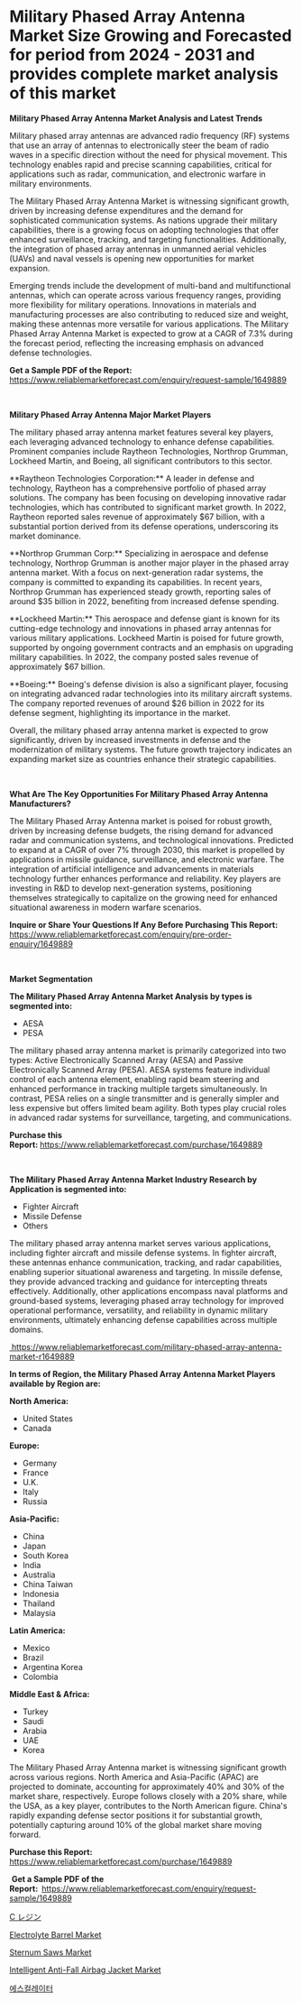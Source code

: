 <p><h1>Military Phased Array Antenna Market Size Growing and Forecasted for period from 2024 - 2031 and provides complete market analysis of this market</h1></p><p><strong>Military Phased Array Antenna Market Analysis and Latest Trends</strong></p>
<p><p>Military phased array antennas are advanced radio frequency (RF) systems that use an array of antennas to electronically steer the beam of radio waves in a specific direction without the need for physical movement. This technology enables rapid and precise scanning capabilities, critical for applications such as radar, communication, and electronic warfare in military environments. </p><p>The Military Phased Array Antenna Market is witnessing significant growth, driven by increasing defense expenditures and the demand for sophisticated communication systems. As nations upgrade their military capabilities, there is a growing focus on adopting technologies that offer enhanced surveillance, tracking, and targeting functionalities. Additionally, the integration of phased array antennas in unmanned aerial vehicles (UAVs) and naval vessels is opening new opportunities for market expansion. </p><p>Emerging trends include the development of multi-band and multifunctional antennas, which can operate across various frequency ranges, providing more flexibility for military operations. Innovations in materials and manufacturing processes are also contributing to reduced size and weight, making these antennas more versatile for various applications. The Military Phased Array Antenna Market is expected to grow at a CAGR of 7.3% during the forecast period, reflecting the increasing emphasis on advanced defense technologies.</p></p>
<p><strong>Get a Sample PDF of the Report:&nbsp;</strong> <a href="https://www.reliablemarketforecast.com/enquiry/request-sample/1649889?utm_campaign=1840&utm_medium=2&utm_source=Github&utm_content=ia&utm_term=08122024&utm_id=military-phased-array-antenna">https://www.reliablemarketforecast.com/enquiry/request-sample/1649889</a></p>
<p>&nbsp;</p>
<p><strong>Military Phased Array Antenna Major Market Players</strong></p>
<p><p>The military phased array antenna market features several key players, each leveraging advanced technology to enhance defense capabilities. Prominent companies include Raytheon Technologies, Northrop Grumman, Lockheed Martin, and Boeing, all significant contributors to this sector.</p><p>**Raytheon Technologies Corporation:** A leader in defense and technology, Raytheon has a comprehensive portfolio of phased array solutions. The company has been focusing on developing innovative radar technologies, which has contributed to significant market growth. In 2022, Raytheon reported sales revenue of approximately $67 billion, with a substantial portion derived from its defense operations, underscoring its market dominance.</p><p>**Northrop Grumman Corp:** Specializing in aerospace and defense technology, Northrop Grumman is another major player in the phased array antenna market. With a focus on next-generation radar systems, the company is committed to expanding its capabilities. In recent years, Northrop Grumman has experienced steady growth, reporting sales of around $35 billion in 2022, benefiting from increased defense spending.</p><p>**Lockheed Martin:** This aerospace and defense giant is known for its cutting-edge technology and innovations in phased array antennas for various military applications. Lockheed Martin is poised for future growth, supported by ongoing government contracts and an emphasis on upgrading military capabilities. In 2022, the company posted sales revenue of approximately $67 billion.</p><p>**Boeing:** Boeing's defense division is also a significant player, focusing on integrating advanced radar technologies into its military aircraft systems. The company reported revenues of around $26 billion in 2022 for its defense segment, highlighting its importance in the market.</p><p>Overall, the military phased array antenna market is expected to grow significantly, driven by increased investments in defense and the modernization of military systems. The future growth trajectory indicates an expanding market size as countries enhance their strategic capabilities.</p></p>
<p>&nbsp;</p>
<p><strong>What Are The Key Opportunities For Military Phased Array Antenna Manufacturers?</strong></p>
<p><p>The Military Phased Array Antenna market is poised for robust growth, driven by increasing defense budgets, the rising demand for advanced radar and communication systems, and technological innovations. Predicted to expand at a CAGR of over 7% through 2030, this market is propelled by applications in missile guidance, surveillance, and electronic warfare. The integration of artificial intelligence and advancements in materials technology further enhances performance and reliability. Key players are investing in R&D to develop next-generation systems, positioning themselves strategically to capitalize on the growing need for enhanced situational awareness in modern warfare scenarios.</p></p>
<p><strong>Inquire or Share Your Questions If Any Before Purchasing This Report:</strong> <a href="https://www.reliablemarketforecast.com/enquiry/pre-order-enquiry/1649889?utm_campaign=1840&utm_medium=2&utm_source=Github&utm_content=ia&utm_term=08122024&utm_id=military-phased-array-antenna">https://www.reliablemarketforecast.com/enquiry/pre-order-enquiry/1649889</a></p>
<p>&nbsp;</p>
<p><strong>Market Segmentation</strong></p>
<p><strong>The Military Phased Array Antenna Market Analysis by types is segmented into:</strong></p>
<p><ul><li>AESA</li><li>PESA</li></ul></p>
<p><p>The military phased array antenna market is primarily categorized into two types: Active Electronically Scanned Array (AESA) and Passive Electronically Scanned Array (PESA). AESA systems feature individual control of each antenna element, enabling rapid beam steering and enhanced performance in tracking multiple targets simultaneously. In contrast, PESA relies on a single transmitter and is generally simpler and less expensive but offers limited beam agility. Both types play crucial roles in advanced radar systems for surveillance, targeting, and communications.</p></p>
<p><strong>Purchase this Report:&nbsp;</strong><a href="https://www.reliablemarketforecast.com/purchase/1649889?utm_campaign=1840&utm_medium=2&utm_source=Github&utm_content=ia&utm_term=08122024&utm_id=military-phased-array-antenna">https://www.reliablemarketforecast.com/purchase/1649889</a></p>
<p>&nbsp;</p>
<p><strong>The Military Phased Array Antenna Market Industry Research by Application is segmented into:</strong></p>
<p><ul><li>Fighter Aircraft</li><li>Missile Defense</li><li>Others</li></ul></p>
<p><p>The military phased array antenna market serves various applications, including fighter aircraft and missile defense systems. In fighter aircraft, these antennas enhance communication, tracking, and radar capabilities, enabling superior situational awareness and targeting. In missile defense, they provide advanced tracking and guidance for intercepting threats effectively. Additionally, other applications encompass naval platforms and ground-based systems, leveraging phased array technology for improved operational performance, versatility, and reliability in dynamic military environments, ultimately enhancing defense capabilities across multiple domains.</p></p>
<p><a href="https://www.reliablemarketforecast.com/military-phased-array-antenna-market-r1649889?utm_campaign=1840&utm_medium=2&utm_source=Github&utm_content=ia&utm_term=08122024&utm_id=military-phased-array-antenna">&nbsp;https://www.reliablemarketforecast.com/military-phased-array-antenna-market-r1649889</a></p>
<p><strong>In terms of Region, the Military Phased Array Antenna Market Players available by Region are:</strong></p>
<p>
    <p> <strong> North America: </strong>
        <ul>
            <li>United States</li>
            <li>Canada</li>
        </ul>
        </p> 
    <p> <strong> Europe: </strong>
        <ul>
            <li>Germany</li>
            <li>France</li>
            <li>U.K.</li>
            <li>Italy</li>
            <li>Russia</li>
        </ul>
        </p> 
    <p> <strong> Asia-Pacific: </strong>
        <ul>
            <li>China</li>
            <li>Japan</li>
            <li>South Korea</li>
            <li>India</li>
            <li>Australia</li>
            <li>China Taiwan</li>
            <li>Indonesia</li>
            <li>Thailand</li>
            <li>Malaysia</li>
        </ul>
        </p> 
    <p> <strong> Latin America: </strong>
        <ul>
            <li>Mexico</li>
            <li>Brazil</li>
            <li>Argentina Korea</li>
            <li>Colombia</li>
        </ul>
        </p> 
    <p> <strong> Middle East & Africa: </strong>
        <ul>
            <li>Turkey</li>
            <li>Saudi</li>
            <li>Arabia</li>
            <li>UAE</li>
            <li>Korea</li>
        </ul>
    </p>
    </p>
<p><p>The Military Phased Array Antenna market is witnessing significant growth across various regions. North America and Asia-Pacific (APAC) are projected to dominate, accounting for approximately 40% and 30% of the market share, respectively. Europe follows closely with a 20% share, while the USA, as a key player, contributes to the North American figure. China's rapidly expanding defense sector positions it for substantial growth, potentially capturing around 10% of the global market share moving forward.</p></p>
<p><strong>Purchase this Report: </strong><a href="https://www.reliablemarketforecast.com/purchase/1649889?utm_campaign=1840&utm_medium=2&utm_source=Github&utm_content=ia&utm_term=08122024&utm_id=military-phased-array-antenna">https://www.reliablemarketforecast.com/purchase/1649889</a></p>
<p>&nbsp;<strong>Get a Sample PDF of the Report:&nbsp;&nbsp;</strong><a href="https://www.reliablemarketforecast.com/enquiry/request-sample/1649889?utm_campaign=1840&utm_medium=2&utm_source=Github&utm_content=ia&utm_term=08122024&utm_id=military-phased-array-antenna">https://www.reliablemarketforecast.com/enquiry/request-sample/1649889</a></p>
<p><strong></strong></p>
<p><p><a href="https://github.com/mohamedbakry57/Market-Research-Report-List-6/blob/main/988244227297.md?utm_campaign=1840&utm_medium=2&utm_source=Github&utm_content=ia&utm_term=08122024&utm_id=military-phased-array-antenna">C レジン</a></p><p><a href="https://issuu.com/reportprime-2/docs/electrolyte-barrel-market-size-2030.pptx?utm_campaign=1840&utm_medium=2&utm_source=Github&utm_content=ia&utm_term=08122024&utm_id=military-phased-array-antenna">Electrolyte Barrel Market</a></p><p><a href="https://www.linkedin.com/pulse/strategic-overview-sternum-saws-market-industry-tactics-78-cagr-rau8f?utm_campaign=1840&utm_medium=2&utm_source=Github&utm_content=ia&utm_term=08122024&utm_id=military-phased-array-antenna">Sternum Saws Market</a></p><p><a href="https://github.com/vimar16th/Market-Research-Report-List-7/blob/main/intelligent-anti-fall-airbag-jacket-market.md?utm_campaign=1840&utm_medium=2&utm_source=Github&utm_content=ia&utm_term=08122024&utm_id=military-phased-array-antenna">Intelligent Anti-Fall Airbag Jacket Market</a></p><p><a href="https://github.com/laholand/Market-Research-Report-List-6/blob/main/824824527356.md?utm_campaign=1840&utm_medium=2&utm_source=Github&utm_content=ia&utm_term=08122024&utm_id=military-phased-array-antenna">에스컬레이터</a></p></p>